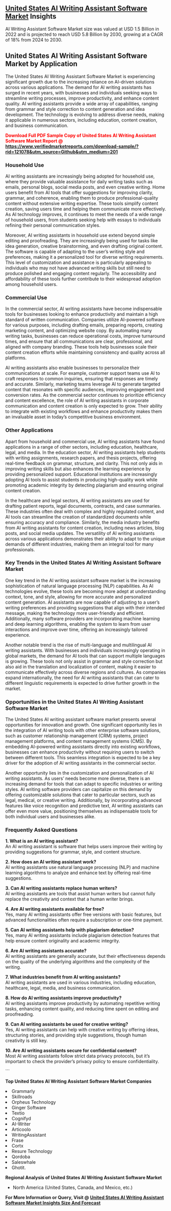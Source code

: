 <h2><a href="https://www.verifiedmarketreports.com/download-sample/?rid=121078&amp;utm_source=Github&amp;utm_medium=201" target="_blank">United States AI Writing Assistant Software Market</a> Insights</h2><p>AI Writing Assistant Software Market size was valued at USD 1.5 Billion in 2022 and is projected to reach USD 5.8 Billion by 2030, growing at a CAGR of 18% from 2024 to 2030.</p><p><h2>United States AI Writing Assistant Software Market by Application</h2><p>The United States AI Writing Assistant Software Market is experiencing significant growth due to the increasing reliance on AI-driven solutions across various applications. The demand for AI writing assistants has surged in recent years, with businesses and individuals seeking ways to streamline writing processes, improve productivity, and enhance content quality. AI writing assistants provide a wide array of capabilities, ranging from grammar and style correction to content generation and idea development. The technology is evolving to address diverse needs, making it applicable in numerous sectors, including education, content creation, and business communication.</p><p><strong><p><span class=""><span style="color: #ff0000;"><strong>Download Full PDF Sample Copy of United States AI Writing Assistant Software Market Report</strong> @ </span><a href="https://www.verifiedmarketreports.com/download-sample/?rid=121078&amp;utm_source=Github&amp;utm_medium=201" target="_blank">https://www.verifiedmarketreports.com/download-sample/?rid=121078&amp;utm_source=Github&amp;utm_medium=201</a></span></p></strong></p><h3>Household Use</h3><p>AI writing assistants are increasingly being adopted for household use, where they provide valuable assistance for daily writing tasks such as emails, personal blogs, social media posts, and even creative writing. Home users benefit from AI tools that offer suggestions for improving clarity, grammar, and coherence, enabling them to produce professional-quality content without extensive writing expertise. These tools simplify content creation, saving users time and helping them communicate more effectively. As AI technology improves, it continues to meet the needs of a wide range of household users, from students seeking help with essays to individuals refining their personal communication styles.</p><p>Moreover, AI writing assistants in household use extend beyond simple editing and proofreading. They are increasingly being used for tasks like idea generation, creative brainstorming, and even drafting original content. The software is capable of adapting to the user’s writing style and preferences, making it a personalized tool for diverse writing requirements. This level of customization and assistance is particularly appealing to individuals who may not have advanced writing skills but still need to produce polished and engaging content regularly. The accessibility and affordability of these tools further contribute to their widespread adoption among household users.</p><h3>Commercial Use</h3><p>In the commercial sector, AI writing assistants have become indispensable tools for businesses looking to enhance productivity and maintain a high standard of written communication. Companies utilize AI-powered software for various purposes, including drafting emails, preparing reports, creating marketing content, and optimizing website copy. By automating many writing tasks, businesses can reduce operational costs, improve turnaround times, and ensure that all communications are clear, professional, and aligned with company branding. These tools help businesses scale their content creation efforts while maintaining consistency and quality across all platforms.</p><p>AI writing assistants also enable businesses to personalize their communications at scale. For example, customer support teams use AI to craft responses to common inquiries, ensuring that responses are timely and accurate. Similarly, marketing teams leverage AI to generate targeted content that resonates with specific audiences, improving engagement and conversion rates. As the commercial sector continues to prioritize efficiency and content excellence, the role of AI writing assistants in corporate communication and content creation is only expected to grow. Their ability to integrate with existing workflows and enhance productivity makes them an invaluable asset in today’s competitive business environment.</p><h3>Other Applications</h3><p>Apart from household and commercial use, AI writing assistants have found applications in a range of other sectors, including education, healthcare, legal, and media. In the education sector, AI writing assistants help students with writing assignments, research papers, and thesis projects, offering real-time feedback on grammar, structure, and clarity. This not only aids in improving writing skills but also enhances the learning experience by providing personalized support. Educational institutions are increasingly adopting AI tools to assist students in producing high-quality work while promoting academic integrity by detecting plagiarism and ensuring original content creation.</p><p>In the healthcare and legal sectors, AI writing assistants are used for drafting patient reports, legal documents, contracts, and case summaries. These industries often deal with complex and highly regulated content, and AI tools can streamline the creation of standardized documents while ensuring accuracy and compliance. Similarly, the media industry benefits from AI writing assistants for content creation, including news articles, blog posts, and social media updates. The versatility of AI writing assistants across various applications demonstrates their ability to adapt to the unique demands of different industries, making them an integral tool for many professionals.</p><h3>Key Trends in the United States AI Writing Assistant Software Market</h3><p>One key trend in the AI writing assistant software market is the increasing sophistication of natural language processing (NLP) capabilities. As AI technologies evolve, these tools are becoming more adept at understanding context, tone, and style, allowing for more accurate and personalized content generation. AI assistants are now capable of adjusting to a user’s writing preferences and providing suggestions that align with their intended message, making the technology more user-friendly and efficient. Additionally, many software providers are incorporating machine learning and deep learning algorithms, enabling the system to learn from user interactions and improve over time, offering an increasingly tailored experience.</p><p>Another notable trend is the rise of multi-language and multilingual AI writing assistants. With businesses and individuals increasingly operating in global markets, the demand for AI tools that can support multiple languages is growing. These tools not only assist in grammar and style correction but also aid in the translation and localization of content, making it easier to communicate effectively across diverse regions and cultures. As companies expand internationally, the need for AI writing assistants that can cater to different linguistic requirements is expected to drive further growth in the market.</p><h3>Opportunities in the United States AI Writing Assistant Software Market</h3><p>The United States AI writing assistant software market presents several opportunities for innovation and growth. One significant opportunity lies in the integration of AI writing tools with other enterprise software solutions, such as customer relationship management (CRM) systems, project management platforms, and content management systems (CMS). By embedding AI-powered writing assistants directly into existing workflows, businesses can enhance productivity without requiring users to switch between different tools. This seamless integration is expected to be a key driver for the adoption of AI writing assistants in the commercial sector.</p><p>Another opportunity lies in the customization and personalization of AI writing assistants. As users’ needs become more diverse, there is an increasing demand for tools that can adapt to specific industries or writing styles. AI writing software providers can capitalize on this demand by offering customizable solutions that cater to particular sectors, such as legal, medical, or creative writing. Additionally, by incorporating advanced features like voice recognition and predictive text, AI writing assistants can offer even more value, positioning themselves as indispensable tools for both individual users and businesses alike.</p><h3>Frequently Asked Questions</h3><p><strong>1. What is an AI writing assistant?</strong><br> An AI writing assistant is software that helps users improve their writing by providing suggestions for grammar, style, and content structure.</p><p><strong>2. How does an AI writing assistant work?</strong><br> AI writing assistants use natural language processing (NLP) and machine learning algorithms to analyze and enhance text by offering real-time suggestions.</p><p><strong>3. Can AI writing assistants replace human writers?</strong><br> AI writing assistants are tools that assist human writers but cannot fully replace the creativity and context that a human writer brings.</p><p><strong>4. Are AI writing assistants available for free?</strong><br> Yes, many AI writing assistants offer free versions with basic features, but advanced functionalities often require a subscription or one-time payment.</p><p><strong>5. Can AI writing assistants help with plagiarism detection?</strong><br> Yes, many AI writing assistants include plagiarism detection features that help ensure content originality and academic integrity.</p><p><strong>6. Are AI writing assistants accurate?</strong><br> AI writing assistants are generally accurate, but their effectiveness depends on the quality of the underlying algorithms and the complexity of the writing.</p><p><strong>7. What industries benefit from AI writing assistants?</strong><br> AI writing assistants are used in various industries, including education, healthcare, legal, media, and business communication.</p><p><strong>8. How do AI writing assistants improve productivity?</strong><br> AI writing assistants improve productivity by automating repetitive writing tasks, enhancing content quality, and reducing time spent on editing and proofreading.</p><p><strong>9. Can AI writing assistants be used for creative writing?</strong><br> Yes, AI writing assistants can help with creative writing by offering ideas, structuring stories, and providing style suggestions, though human creativity is still key.</p><p><strong>10. Are AI writing assistants secure for confidential content?</strong><br> Most AI writing assistants follow strict data privacy protocols, but it’s important to check the provider’s privacy policy to ensure confidentiality.</p>```</p><p><strong>Top United States AI Writing Assistant Software Market Companies</strong></p><div data-test-id=""><p><li>Grammarly</li><li> Skillroads</li><li> Orpheus Technology</li><li> Ginger Software</li><li> Textio</li><li> Cognifyd</li><li> AI-Writer</li><li> Articoolo</li><li> WritingAssistant</li><li> Frase</li><li> Cortx</li><li> Resure Technology</li><li> Qordoba</li><li> Saleswhale</li><li> Ghotit.</li></p><div><strong>Regional Analysis of&nbsp;United States AI Writing Assistant Software Market</strong></div><ul><li dir="ltr"><p dir="ltr">North America&nbsp;(United States, Canada, and Mexico, etc.)</p></li></ul><p><strong>For More Information or Query, Visit @&nbsp;</strong><strong><a href="https://www.verifiedmarketreports.com/product/global-ai-writing-assistant-software-market-2019-by-company-regions-type-and-application-forecast-to-2024/?utm_source=Github&amp;utm_medium=201" target="_blank">United States AI Writing Assistant Software Market Insights Size And Forecast</a></strong></p></div>
